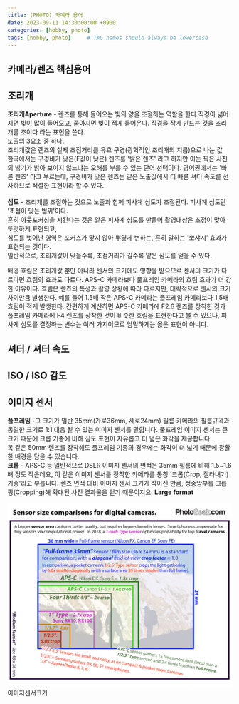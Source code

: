 ```yaml
---
title: (PHOTO) 카메라 용어
date: 2023-09-11 14:30:00:00 +0900
categories: [hobby, photo]
tags: [hobby, photo]     # TAG names should always be lowercase
--- 
```


## 카메라/렌즈 핵심용어
## 조리개
**조리개Aperture** - 렌즈를 통해 들어오는 빛의 양을 조절하는 역할을 한다.직경이 넓어지면 빛이 많이 들어오고, 좁아지면 빛이 적게 들어온다.
직경을 작게 만드는 것을 조리개를 조이다.라는 표현을 쓴다. <br/>
노출의 3요소 중 하나.<br/>
조리개값은 렌즈의 실제 초점거리를 유효 구경(광학적인 조리개의 지름)으로 나눈 값<br/>
한국에서는 구경비가 낮은(F값이 낮은) 렌즈를 '밝은 렌즈' 라고 하지만 
이는 찍은 사진의 밝기가 밝아 보이지 않느냐는 오해를 부를 수 있는 단어 선택이다. 
영어권에서는 '빠른 렌즈' 라고 부르는데, 구경비가 낮은 렌즈는 같은 노출값에서 
더 빠른 셔터 속도를 선사하므로 적절한 표현이라 할 수 있다.<br/> <br/>
**심도** - 조리개를 조절하는 것으로 노출과 함께 피사계 심도가 조절된다. 피사계 심도란 '초점이 맞는 범위'이다. <br/>
흔히 아웃포커싱을 시킨다는 것은 얕은 피사계 심도를 만들어 촬영대상은 초점이 맞아 또렷하게 표현되고, <br/>
심도를 벗어난 영역은 포커스가 맞지 않아 뿌옇게 변하는, 흔히 말하는 '뽀샤시' 효과가 표현되는 것이다. <br/>
일반적으로, 조리개값이 낮을수록, 초점거리가 길수록 얕은 심도를 얻을 수 있다.<br/>

배경 흐림은 조리개값 뿐만 아니라 센서의 크기에도 영향을 받으므로 센서의 크기가 다르다면 흐림의 효과도 다르다. 
APS-C 카메라보다 풀프레임 카메라의 흐림 효과가 더 강한 이유이다. 흐림은 렌즈의 특성과 촬영 상황에 따라 다르지만, 대략적으로 센서의 크기 차이만큼 발생한다. 예를 들어 1.5배 작은 APS-C 카메라는 풀프레임 카메라보다 1.5배 흐림이 적게 발생한다. 간편하게 계산하면 APS-C 카메라에 F2.6 렌즈를 장착한 것과 풀프레임 카메라에 F4 렌즈를 장착한 것이 비슷한 흐림을 표현한다고 볼 수 있으나, 피사계 심도를 결정하는 변수는 여러 가지이므로 엄밀하게는 옳은 표현이 아니다.

## 셔터 / 셔터 속도
## ISO / ISO 감도
## 이미지 센서
**풀프레임** -그 크기가 일반 35mm(가로36mm, 세로24mm) 필름 카메라의 필름규격과 동일한 크기로 1:1 대응 될 수 있는 이미지 센서를 말합니다.
풀프레임 이미지 센서는 큰 크기 때문에 크롭 기종에 비해 심도 표현이 자유롭고 더 넓은 화각을 제공합니다.<br/> 
똑 같은 50mm 렌즈를 장착해도 풀프레임 기종의 경우에는 화각이 더 넓기 때문에 광활한 배경을 담을 수 있습니다.<br/>
**크롭** - APS-C 등 일반적으로 DSLR 이미지 센서의 면적은 35mm 필름에 비해 1.5~1.6배 정도 작은데요, 이 같은 이미지 센서를 장착한 카메라를 통칭 '크롭(Crop, 잘라내기) 기종'라고 부릅니다. 렌즈 면적 대비 이미지 센서 크기가 작아진 만큼, 정중앙부를 크롭핑(Cropping)해 확대된 사진 결과물을 얻기 때문이지요.
**Large format**
<figure style="margin-left: auto; margin-right: auto; display: block;">
    <img src="/assets/img/Camera-sensor-sizes-2018-PhotoSeek.jpg" alt="company"> <figcaption>이미지센서크기</figcaption>
</figure>
